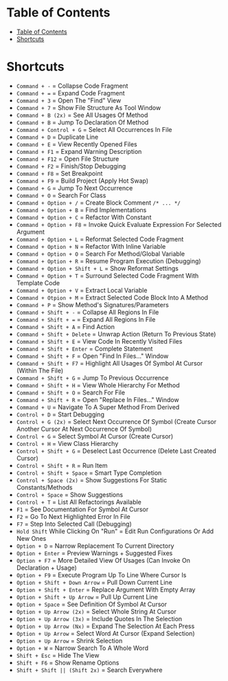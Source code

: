 # Table of Contents

- [Table of Contents](#table-of-contents)
- [Shortcuts](#shortcuts)

# Shortcuts

- `Command + -` = Collapse Code Fragment
- `Command + =` = Expand Code Fragment
- `Command + 3` = Open The "Find" View
- `Command + 7` = Show File Structure As Tool Window
- `Command + B (2x)` = See All Usages Of Method
- `Command + B` = Jump To Declaration Of Method
- `Command + Control + G` = Select All Occurrences In File
- `Command + D` = Duplicate Line
- `Command + E` = View Recently Opened Files
- `Command + F1` = Expand Warning Description
- `Command + F12` = Open File Structure
- `Command + F2` = Finish/Stop Debugging
- `Command + F8` = Set Breakpoint
- `Command + F9` = Build Project (Apply Hot Swap)
- `Command + G` = Jump To Next Occurrence
- `Command + O` = Search For Class
- `Command + Option + /` = Create Block Comment `/* ... */`
- `Command + Option + B` = Find Implementations
- `Command + Option + C` = Refactor With Constant
- `Command + Option + F8` = Invoke Quick Evaluate Expression For Selected Argument
- `Command + Option + L` = Reformat Selected Code Fragment
- `Command + Option + N` = Refactor With Inline Variable
- `Command + Option + O` = Search For Method/Global Variable
- `Command + Option + R` = Resume Program Execution (Debugging)
- `Command + Option + Shift + L` = Show Reformat Settings
- `Command + Option + T` = Surround Selected Code Fragment With Template Code
- `Command + Option + V` = Extract Local Variable
- `Command + Otpion + M` = Extract Selected Code Block Into A Method
- `Command + P` = Show Method's Signatures/Parameters
- `Command + Shift + -` = Collapse All Regions In File
- `Command + Shift + =` = Expand All Regions In File
- `Command + Shift + A` = Find Action
- `Command + Shift + Delete` = Unwrap Action (Return To Previous State)
- `Command + Shift + E` = View Code In Recently Visited Files
- `Command + Shift + Enter` = Complete Statement
- `Command + Shift + F` = Open "Find In Files..." Window
- `Command + Shift + F7` = Highlight All Usages Of Symbol At Cursor (Within The File)
- `Command + Shift + G` = Jump To Previous Occurrence
- `Command + Shift + H` = View Whole Hierarchy For Method
- `Command + Shift + O` = Search For File
- `Command + Shift + R` = Open "Replace In Files..." Window
- `Command + U` = Navigate To A Super Method From Derived
- `Control + D` = Start Debugging
- `Control + G (2x)` = Select Next Occurrence Of Symbol (Create Cursor Another Cursor At Next Occurrence Of Symbol)
- `Control + G` = Select Symbol At Cursor (Create Cursor)
- `Control + H` = View Class Hierarchy
- `Control + Shift + G` = Deselect Last Occurrence (Delete Last Created Cursor)
- `Control + Shift + R` = Run Item
- `Control + Shift + Space` = Smart Type Completion
- `Control + Space (2x)` = Show Suggestions For Static Constants/Methods
- `Control + Space` = Show Suggestions
- `Control + T` = List All Refactorings Available
- `F1` = See Documentation For Symbol At Cursor
- `F2` = Go To Next Highlighted Error In File
- `F7` = Step Into Selected Call (Debugging)
- `Hold Shift` While Clicking On "Run" = Edit Run Configurations Or Add New Ones
- `Option + D` = Narrow Replacement To Current Directory
- `Option + Enter` = Preview Warnings + Suggested Fixes
- `Option + F7` = More Detailed View Of Usages (Can Invoke On Declaration + Usage)
- `Option + F9` = Execute Program Up To Line Where Cursor Is
- `Option + Shift + Down Arrow` = Pull Down Current Line
- `Option + Shift + Enter` = Replace Argument With Empty Array
- `Option + Shift + Up Arrow` = Pull Up Current Line
- `Option + Space` = See Definition Of Symbol At Cursor
- `Option + Up Arrow (2x)` = Select Whole String At Cursor
- `Option + Up Arrow (3x)` = Include Quotes In The Selection
- `Option + Up Arrow (Nx)` = Expand The Selection At Each Press
- `Option + Up Arrow` = Select Word At Cursor (Expand Selection)
- `Option + Up Arrow` = Shrink Selection
- `Option + W` = Narrow Search To A Whole Word
- `Shift + Esc` = Hide The View
- `Shift + F6` = Show Rename Options
- `Shift + Shift || (Shift 2x)` = Search Everywhere
